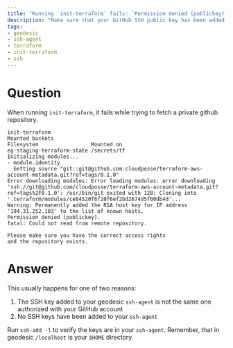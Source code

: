 ```yaml
---
title: "Running `init-terraform` fails: `Permission denied (publickey)`"
description: "Make sure that your GitHub SSH public key has been added to your geodesic `ssh-agent`"
tags:
- geodesic
- ssh-agent
- terraform
- init-terraform
- ssh
---
```


# Question

When running `init-terraform`, it fails while trying to fetch a private github repository.

```
init-terraform
Mounted buckets
Filesystem                 Mounted on
eg-staging-terraform-state /secrets/tf
Initializing modules...
- module.identity
  Getting source "git::git@github.com:cloudposse/terraform-aws-account-metadata.git?ref=tags/0.1.0"
Error downloading modules: Error loading modules: error downloading 'ssh://git@github.com/cloudposse/terraform-aws-account-metadata.git?ref=tags%2F0.1.0': /usr/bin/git exited with 128: Cloning into '.terraform/modules/ce64520f6f20f6ef2bd2674d5f00db4d'...
Warning: Permanently added the RSA host key for IP address '194.31.252.103' to the list of known hosts.
Permission denied (publickey).
fatal: Could not read from remote repository.

Please make sure you have the correct access rights
and the repository exists.
```


# Answer

This usually happens for one of two reasons:

1) The SSH key added to your geodesic `ssh-agent` is not the same one authorized with your GitHub account
2) No SSH keys have been added to your `ssh-agent`

Run `ssh-add -l` to verify the keys are in your `ssh-agent`. Remember, that in geodesic `/localhost` is your `$HOME` directory.


